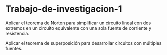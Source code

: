 # Trabajo-de-investigacion-1

Aplicar el teorema de Norton para simplificar un circuito lineal con dos extremos en un circuito equivalente con una sola fuente de corriente y resistencia.

Aplicar el teorema de superposición para desarrollar circuitos con múltiples fuentes.

